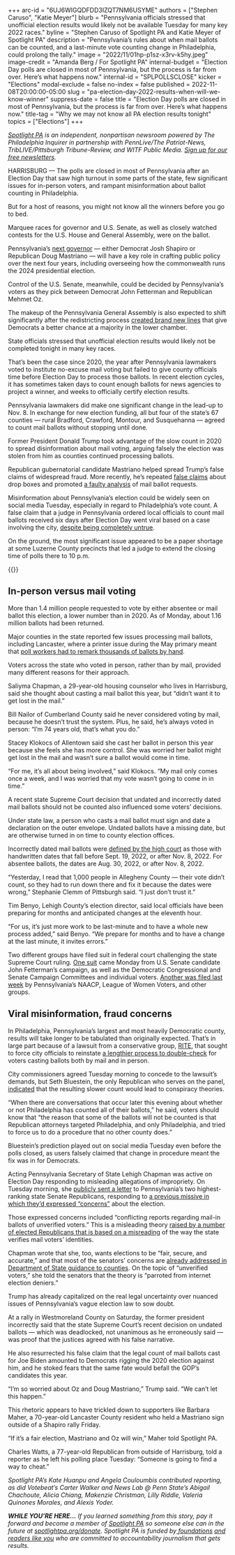 +++
arc-id = "6UJ6WIGQDFDD3IZQT7NM6USYME"
authors = ["Stephen Caruso", "Katie Meyer"]
blurb = "Pennsylvania officials stressed that unofficial election results would likely not be available Tuesday for many key 2022 races."
byline = "Stephen Caruso of Spotlight PA and Katie Meyer of Spotlight PA"
description = "Pennsylvania’s rules about when mail ballots can be counted, and a last-minute vote counting change in Philadelphia, could prolong the tally."
image = "2022/11/01hp-p1sz-x3rv-k5hy.jpeg"
image-credit = "Amanda Berg / For Spotlight PA"
internal-budget = "Election Day polls are closed in most of Pennsylvania, but the process is far from over. Here’s what happens now."
internal-id = "SPLPOLLSCLOSE"
kicker = "Elections"
modal-exclude = false
no-index = false
published = 2022-11-08T20:00:00-05:00
slug = "pa-election-day-2022-results-when-will-we-know-winner"
suppress-date = false
title = "Election Day polls are closed in most of Pennsylvania, but the process is far from over. Here’s what happens now."
title-tag = "Why we may not know all PA election results tonight"
topics = ["Elections"]
+++

<a href="https://www.spotlightpa.org/"><i>Spotlight PA</i></a><i> is an independent, nonpartisan newsroom powered by The Philadelphia Inquirer in partnership with PennLive/The Patriot-News, TribLIVE/Pittsburgh Tribune-Review, and WITF Public Media. </i><a href="https://www.spotlightpa.org/newsletters"><i>Sign up for our free newsletters</i></a><i>.</i>

HARRISBURG — The polls are closed in most of Pennsylvania after an Election Day that saw high turnout in some parts of the state, few significant issues for in-person voters, and rampant misinformation about ballot counting in Philadelphia.

But for a host of reasons, you might not know all the winners before you go to bed.

Marquee races for governor and U.S. Senate, as well as closely watched contests for the U.S. House and General Assembly, were on the ballot.

<script src="https://www.spotlightpa.org/embed.js" async></script><div data-spl-embed-version="1" data-spl-src="https://www.spotlightpa.org/embeds/newsletter/"></div>

Pennsylvania’s <a href="https://www.spotlightpa.org/news/2022/09/pa-election-2022-mastriano-shapiro-governor-race-complete-guide/">next governor</a> — either Democrat Josh Shapiro or Republican Doug Mastriano — will have a key role in crafting public policy over the next four years, including overseeing how the commonwealth runs the 2024 presidential election.

Control of the U.S. Senate, meanwhile, could be decided by Pennsylvania’s voters as they pick between Democrat John Fetterman and Republican Mehmet Oz.

The makeup of the Pennsylvania General Assembly is also expected to shift significantly after the redistricting process <a href="https://www.spotlightpa.org/news/2022/10/pa-election-2022-redistricting-maps-legislative-races/">created brand new lines</a> that give Democrats a better chance at a majority in the lower chamber.

State officials stressed that unofficial election results would likely not be completed tonight in many key races.

That’s been the case since 2020, the year after Pennsylvania lawmakers voted to institute no-excuse mail voting but failed to give county officials time before Election Day to process those ballots. In recent election cycles, it has sometimes taken days to count enough ballots for news agencies to project a winner, and weeks to officially certify election results.

Pennsylvania lawmakers did make one significant change in the lead-up to Nov. 8. In exchange for new election funding, all but four of the state’s 67 counties — rural Bradford, Crawford, Montour, and Susquehanna — agreed to count mail ballots without stopping until done.

Former President Donald Trump took advantage of the slow count in 2020 to spread disinformation about mail voting, arguing falsely the election was stolen from him as counties continued processing ballots.

Republican gubernatorial candidate Mastriano helped spread Trump’s false claims of widespread fraud. More recently, he’s repeated <a href="https://www.politifact.com/factchecks/2022/oct/28/instagram-posts/ballots-found-drop-box-voting-period-opened-were-l/">false claims</a> about drop boxes and promoted <a href="https://www.spotlightpa.org/news/2022/11/2022-pa-election-misinformation-unverified-ballots-drop-boxes-vote-delays/">a faulty analysis</a> of mail ballot requests.

Misinformation about Pennsylvania’s election could be widely seen on social media Tuesday, especially in regard to Philadelphia’s vote count. A false claim that a judge in Pennsylvania ordered local officials to count mail ballots received six days after Election Day went viral based on a case involving the city, <a href="https://www.spotlightpa.org/news/2022/11/pa-election-2022-mail-ballot-curing-deadline-misinformation/">despite being completely untrue</a>.

On the ground, the most significant issue appeared to be a paper shortage at some Luzerne County precincts that led a judge to extend the closing time of polls there to 10 p.m.

{{<picture src="external/8x56jatp54e71aq2a7fysd72r0.jpeg" description="Workers sort mail ballots at the Lehigh County Government Center in Allentown on Nov. 8, 2022." caption="Workers sort mail ballots at the Lehigh County Government Center in Allentown on Nov. 8, 2022." credit="Matt Smith / For Spotlight PA">}} 

## In-person versus mail voting

More than 1.4 million people requested to vote by either absentee or mail ballot this election, a lower number than in 2020. As of Monday, about 1.16 million ballots had been returned.

Major counties in the state reported few issues processing mail ballots, including Lancaster, where a printer issue during the May primary meant that <a href="https://lancasteronline.com/news/politics/more-than-half-of-mail-in-ballots-now-need-hand-counting-due-to-vendors-latest/article_edbf4b44-b804-11eb-83fa-af03599a9d01.html">poll workers had to remark thousands of ballots by hand</a>.

Voters across the state who voted in person, rather than by mail, provided many different reasons for their approach.

Saliyma Chapman, a 29-year-old housing counselor who lives in Harrisburg, said she thought about casting a mail ballot this year, but “didn’t want it to get lost in the mail.”

Bill Nailor of Cumberland County said he never considered voting by mail, because he doesn’t trust the system. Plus, he said, he’s always voted in person: “I’m 74 years old, that’s what you do.”

Stacey Klokocs of Allentown said she cast her ballot in person this year because she feels she has more control. She was worried her ballot might get lost in the mail and wasn’t sure a ballot would come in time.

“For me, it’s all about being involved,” said Klokocs. “My mail only comes once a week, and I was worried that my vote wasn’t going to come in in time.”

A recent state Supreme Court decision that undated and incorrectly dated mail ballots should not be counted also influenced some voters’ decisions.

Under state law, a person who casts a mail ballot must sign and date a declaration on the outer envelope. Undated ballots have a missing date, but are otherwise turned in on time to county election offices.

Incorrectly dated mail ballots were <a href="https://www.inquirer.com/politics/election/pennsylvania-undated-ballots-supreme-court-wrongly-dated-lawsuit-20221105.html">defined by the high court</a> as those with handwritten dates that fall before Sept. 19, 2022, or after Nov. 8, 2022. For absentee ballots, the dates are Aug. 30, 2022, or after Nov. 8, 2022.

“Yesterday, I read that 1,000 people in Allegheny County — their vote didn’t count, so they had to run down there and fix it because the dates were wrong,” Stephanie Clemm of Pittsburgh said. “I just don’t trust it.”

Tim Benyo, Lehigh County’s election director, said local officials have been preparing for months and anticipated changes at the eleventh hour.

“For us, it’s just more work to be last-minute and to have a whole new process added,” said Benyo. “We prepare for months and to have a change at the last minute, it invites errors.”

Two different groups have filed suit in federal court challenging the state Supreme Court ruling. <a href="https://www.democracydocket.com/wp-content/uploads/2022/11/01-2022-11-07-stamped-complaint.pdf">One suit</a> came Monday from U.S. Senate candidate John Fetterman’s campaign, as well as the Democratic Congressional and Senate Campaign Committees and individual voters. <a href="https://www.democracydocket.com/wp-content/uploads/2022/11/01-2022-11-04-file-stamped-complaint.pdf">Another was filed last week</a> by Pennsylvania’s NAACP, League of Women Voters, and other groups.

## Viral misinformation, fraud concerns

In Philadelphia, Pennsylvania’s largest and most heavily Democratic county, results will take longer to be tabulated than originally expected. That’s in large part because of a lawsuit from a conservative group, <a href="https://riteusa.org/">RITE</a>, that sought to force city officials to reinstate <a href="https://www.spotlightpa.org/news/2022/11/pa-election-2022-philadelphia-double-voting-lawsuit/">a lengthier process to double-check</a> for voters casting ballots both by mail and in person.

City commissioners agreed Tuesday morning to concede to the lawsuit’s demands, but Seth Bluestein, the only Republican who serves on the panel, <a href="https://youtu.be/pKARDpWWvDQ?t=834">indicated</a> that the resulting slower count would lead to conspiracy theories.

“When there are conversations that occur later this evening about whether or not Philadelphia has counted all of their ballots,” he said, voters should know that “the reason that some of the ballots will not be counted is that Republican attorneys targeted Philadelphia, and only Philadelphia, and tried to force us to do a procedure that no other county does.”

Bluestein’s prediction played out on social media Tuesday even before the polls closed, as users falsely claimed that change in procedure meant the fix was in for Democrats.

Acting Pennsylvania Secretary of State Lehigh Chapman was active on Election Day responding to misleading allegations of impropriety. On Tuesday morning, she <a href="https://twitter.com/katieemeyer4/status/1590006614953988098">publicly sent a letter</a> to Pennsylvania’s two highest-ranking state Senate Republicans, responding to <a href="https://www.senatorward.com/wp-content/uploads/sites/55/2022/11/Chapman-Election-letter-11-4-22.pdf">a previous missive in which they’d expressed “concerns”</a> about the election.

Those expressed concerns included “conflicting reports regarding mail-in ballots of unverified voters.” This is a misleading theory <a href="https://www.spotlightpa.org/news/2022/11/2022-pa-election-misinformation-unverified-ballots-drop-boxes-vote-delays/">raised by a number of elected Republicans that is based on a misreading</a> of the way the state verifies mail voters’ identities.

Chapman wrote that she, too, wants elections to be “fair, secure, and accurate,” and that most of the senators’ concerns are <a href="https://www.dos.pa.gov/VotingElections/OtherServicesEvents/Pages/Election-Directive-and-%20Guidance.aspx">already addressed in Department of State guidance to counties</a>. On the topic of “unverified voters,” she told the senators that the theory is “parroted from internet election deniers.”

Trump has already capitalized on the real legal uncertainty over nuanced issues of Pennsylvania’s vague election law to sow doubt.

At a rally in Westmoreland County on Saturday, the former president incorrectly said that the state Supreme Court’s recent decision on undated ballots — which was deadlocked, not unanimous as he erroneously said — was proof that the justices agreed with his false narrative.

He also resurrected his false claim that the legal count of mail ballots cast for Joe Biden amounted to Democrats rigging the 2020 election against him, and he stoked fears that the same fate would befall the GOP’s candidates this year.

“I’m so worried about Oz and Doug Mastriano,” Trump said. “We can’t let this happen.”

<script src="https://www.spotlightpa.org/embed.js" async></script><div data-spl-embed-version="1" data-spl-src="https://www.spotlightpa.org/embeds/donate/"></div>

This rhetoric appears to have trickled down to supporters like Barbara Maher, a 70-year-old Lancaster County resident who held a Mastriano sign outside of a Shapiro rally Friday.

“If it’s a fair election, Mastriano and Oz will win,” Maher told Spotlight PA.

Charles Watts, a 77-year-old Republican from outside of Harrisburg, told a reporter as he left his polling place Tuesday: “Someone is going to find a way to cheat.”

<i>Spotlight PA’s Kate Huanpu and Angela Couloumbis contributed reporting, as did Votebeat’s Carter Walker and News Lab @ Penn State’s Abigail Chachoute, Alicia Chiang, Makenzie Christman, Lilly Riddle, Valeria Quinones Morales, and Alexis Yoder.</i>

<i><b>WHILE YOU’RE HERE...</b></i><i> If you learned something from this story, pay it forward and become a member of </i><a href="https://www.spotlightpa.org/"><i>Spotlight PA</i></a><i> so someone else can in the future at </i><a href="http://spotlightpa.org/donate"><i>spotlightpa.org/donate</i></a><i>. Spotlight PA is funded by</i><a href="https://www.spotlightpa.org/support"><i> foundations</i></a><i> </i><a href="https://www.spotlightpa.org/support"><i>and readers like you</i></a><i> who are committed to accountability journalism that gets results.</i>
